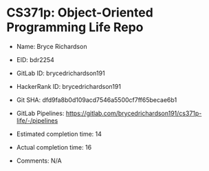 # CS371p: Object-Oriented Programming Life Repo

* Name: Bryce Richardson

* EID: bdr2254

* GitLab ID: brycedrichardson191

* HackerRank ID: brycedrichardson191

* Git SHA: dfd9fa8b0d109acd7546a5500cf7ff65becae6b1

* GitLab Pipelines: https://gitlab.com/brycedrichardson191/cs371p-life/-/pipelines

* Estimated completion time: 14

* Actual completion time: 16

* Comments: N/A
